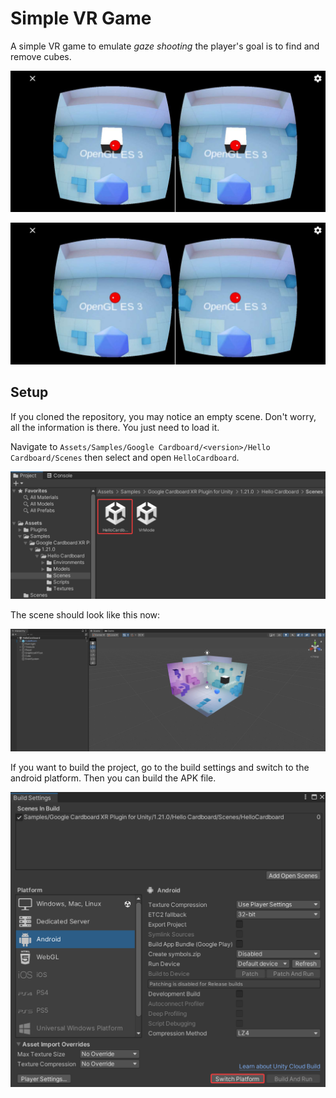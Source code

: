 # Simple VR Game

A simple VR game to emulate _gaze shooting_ the player's goal is to find and remove cubes.

![Preview screenshot 1](scr1.png "Preview screenshot 1")

![Preview screenshot 2](scr2.png "Preview screenshot 2")

## Setup

If you cloned the repository, you may notice an empty scene. Don't worry, all the information is there. You just need to load it.

Navigate to `Assets/Samples/Google Cardboard/<version>/Hello Cardboard/Scenes` then select and open `HelloCardboard`.

![Opening the HelloCardboard scene](scr3.png "Opening the HelloCardboard scene")

The scene should look like this now:

![HelloCardboard scene](scr4.png "HelloCardboard scene")

If you want to build the project, go to the build settings and switch to the android platform. Then you can build the APK file.

![Android platform](scr5.png "Android platform")
